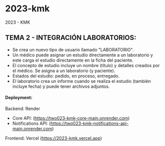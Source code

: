 # 2023-kmk
2023 - KMK

## TEMA 2 - INTEGRACIÓN LABORATORIOS:

- Se crea un nuevo tipo de usuario llamado "LABORATORIO".
- Un médico puede asignar un estudio directamente a un laboratorio y este carga el estudio directamente en la ficha del paciente.
- El concepto de estudio incluye un nombre (título) y detalles creados por el médico. Se asigna a un laboratorio (y paciente).
- Estados del estudio: pedido, en proceso, entregado.
- El laboratorio crea un informe cuando se realiza el estudio (también incluye fecha) y puede tener archivos adjuntos.

#### Deployment:

Backend: Render

- Core API: (https://two023-kmk-core-main.onrender.com)
- Notifications API: (https://two023-kmk-notifications-api-main.onrender.com)

Frontend: Vercel (https://2023-kmk.vercel.app)